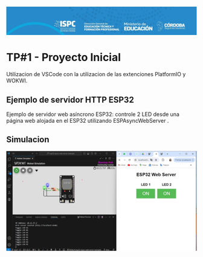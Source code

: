 ![Descripción de la imagen](../src/encabezado.jpg)

# TP#1 - Proyecto Inicial

Utilizacion de VSCode con la utilizacion de las extenciones PlatformIO y WOKWI.

## Ejemplo de servidor HTTP ESP32

Ejemplo de servidor web asíncrono ESP32: controle 2 LED desde una página web alojada en el ESP32 utilizando ESPAsyncWebServer .

## Simulacion

![Descripción de la imagen](../src/EjemploSimulador.jpg)

